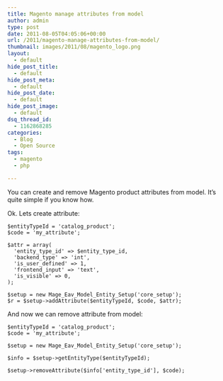 ```yaml
---
title: Magento manage attributes from model
author: admin
type: post
date: 2011-08-05T04:05:06+00:00
url: /2011/magento-manage-attributes-from-model/
thumbnail: images/2011/08/magento_logo.png
layout:
  - default
hide_post_title:
  - default
hide_post_meta:
  - default
hide_post_date:
  - default
hide_post_image:
  - default
dsq_thread_id:
  - 1162868285
categories:
  - Blog
  - Open Source
tags:
  - magento
  - php

---
```

You can create and remove Magento product attributes from model. It&#8217;s quite simple if you know how.  
<!--more-->
  
Ok. Lets create attribute:

```
$entityTypeId = 'catalog_product';
$code = 'my_attribute';
 
$attr = array(
  'entity_type_id' => $entity_type_id,
  'backend_type' => 'int',
  'is_user_defined' => 1,
  'frontend_input' => 'text',
  'is_visible' => 0,
);
	 
$setup = new Mage_Eav_Model_Entity_Setup('core_setup');
$r = $setup->addAttribute($entityTypeId, $code, $attr);
```


And now we can remove attribute from model:

```
$entityTypeId = 'catalog_product';
$code = 'my_attribute';

$setup = new Mage_Eav_Model_Entity_Setup('core_setup');
	
$info = $setup->getEntityType($entityTypeId);
	
$setup->removeAttribute($info['entity_type_id'], $code);
```
